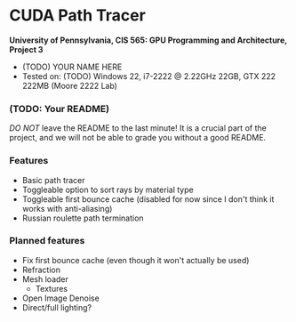 CUDA Path Tracer
================

**University of Pennsylvania, CIS 565: GPU Programming and Architecture, Project 3**

* (TODO) YOUR NAME HERE
* Tested on: (TODO) Windows 22, i7-2222 @ 2.22GHz 22GB, GTX 222 222MB (Moore 2222 Lab)

### (TODO: Your README)

*DO NOT* leave the README to the last minute! It is a crucial part of the
project, and we will not be able to grade you without a good README.

### Features

- Basic path tracer
- Toggleable option to sort rays by material type
- Toggleable first bounce cache (disabled for now since I don't think it works with anti-aliasing)
- Russian roulette path termination

### Planned features

- Fix first bounce cache (even though it won't actually be used)
- Refraction
- Mesh loader
  - Textures
- Open Image Denoise
- Direct/full lighting?
